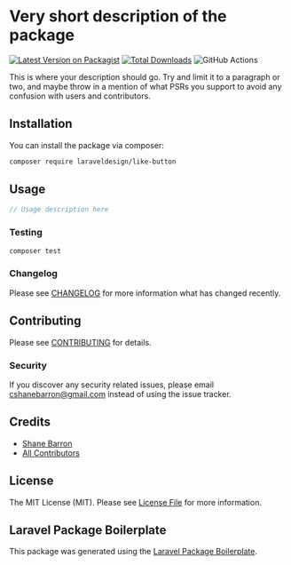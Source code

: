 # Very short description of the package

[![Latest Version on Packagist](https://img.shields.io/packagist/v/laraveldesign/like-button.svg?style=flat-square)](https://packagist.org/packages/laraveldesign/like-button)
[![Total Downloads](https://img.shields.io/packagist/dt/laraveldesign/like-button.svg?style=flat-square)](https://packagist.org/packages/laraveldesign/like-button)
![GitHub Actions](https://github.com/laraveldesign/like-button/actions/workflows/main.yml/badge.svg)

This is where your description should go. Try and limit it to a paragraph or two, and maybe throw in a mention of what PSRs you support to avoid any confusion with users and contributors.

## Installation

You can install the package via composer:

```bash
composer require laraveldesign/like-button
```

## Usage

```php
// Usage description here
```

### Testing

```bash
composer test
```

### Changelog

Please see [CHANGELOG](CHANGELOG.md) for more information what has changed recently.

## Contributing

Please see [CONTRIBUTING](CONTRIBUTING.md) for details.

### Security

If you discover any security related issues, please email cshanebarron@gmail.com instead of using the issue tracker.

## Credits

-   [Shane Barron](https://github.com/laraveldesign)
-   [All Contributors](../../contributors)

## License

The MIT License (MIT). Please see [License File](LICENSE.md) for more information.

## Laravel Package Boilerplate

This package was generated using the [Laravel Package Boilerplate](https://laravelpackageboilerplate.com).
